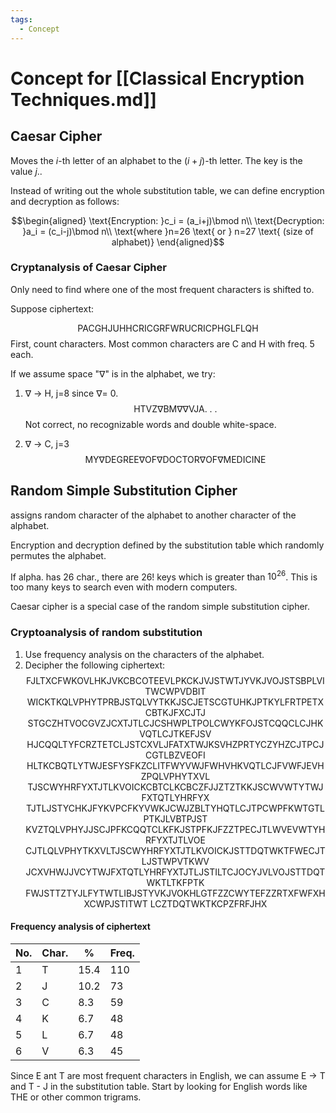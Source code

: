 ```yaml
---
tags:
  - Concept
---
```

# Concept for [[Classical Encryption Techniques.md]]

## Caesar Cipher

Moves the $i$-th letter of an alphabet to the $(i+j)$-th letter. The key is the value $j$..

Instead of writing out the whole substitution table, we can define encryption and decryption as follows:

$$\begin{aligned}
\text{Encryption: }c_i = (a_i+j)\bmod n\\
\text{Decryption: }a_i = (c_i-j)\bmod n\\
\text{where }n=26 \text{ or } n=27 \text{ (size of alphabet)}
\end{aligned}$$
### Cryptanalysis of Caesar Cipher

Only need to find where one of the most frequent characters is shifted to.

Suppose ciphertext:

$$\text{PACGHJUHHCRICGRFWRUCRICPHGLFLQH}$$
First, count characters. Most common characters are C and H with freq. 5 each.

If we assume space "∇" is in the alphabet, we try:

1. ∇ -> H, j=8 since ∇= 0.
$$\text{HTVZ∇BM∇∇VJA. . .}$$
	Not correct, no recognizable words and double white-space.

2. ∇ -> C, j=3
$$\text{MY∇DEGREE∇OF∇DOCTOR∇OF∇MEDICINE}$$

## Random Simple Substitution Cipher

assigns random character of the alphabet to another character of the alphabet.

Encryption and decryption defined by the substitution table which randomly permutes the alphabet.

If alpha. has 26 char., there are 26! keys which is greater than $10^{26}$. This is too many keys to search even with modern computers.

Caesar cipher is a special case of the random simple substitution cipher.

### Cryptoanalysis of random substitution

1. Use frequency analysis on the characters of the alphabet.
2. Decipher the following ciphertext:
$$\text{FJLTXCFWKOVLHKJVKCBCOTEEVLPKCKJVJSTWTJYVKJVOJSTSBPLVITWCWPVDBIT WICKTKQLVPHYTPRBJSTQLVYTKKJSCJETSCGTUHKJPTKYLFRTPETXCBTKJFXCJTJ STGCZHTVOCGVZJCXTJTLCJCSHWPLTPOLCWYKFOJSTCQQCLCJHKVQTLCJTKEFJSV HJCQQLTYFCRZTETCLJSTCXVLJFATXTWJKSVHZPRTYCZYHZCJTPCJCGTLBZVEOFI HLTKCBQTLYTWJESFYSFKZCLITFWYVWJFWHVHKVQTLCJFVWFJEVHZPQLVPHYTXVL TJSCWYHRFYXTJTLKVOICKCBTCLKCBCZFJJZTZTKKJSCWVWTYTWJFXTQTLYHRFYX TJTLJSTYCHKJFYKVPCFKYVWKJCWJZBLTYHQTLCJTPCWPFKWTGTLPTKJLVBTPJST KVZTQLVPHYJJSCJPFKCQQTCLKFKJSTPFKJFZZTPECJTLWVEVWTYHRFYXTJTLVOE CJTLQLVPHYTKXVLTJSCWYHRFYXTJTLKVOICKJSTTDQTWKTFWECJTLJSTWPVTKWV JCXVHWJJVCYTWJFXTQTLYHRFYXTJTLJSTILTCJOCYJVLVOJSTTDQTWKTLTKFPTK FWJSTTZTYJLFYTWTLIBJSTYVKJVOKHLGTFZZCWYTEFZZRTXFWFXHXCWPJSTITWT LCZTDQTWKTKCPZFRFJHX}$$

#### Frequency analysis of ciphertext

| No. | Char. | %    | Freq. |
| --- | ----- | ---- | ----- |
| 1   | T     | 15.4 | 110   |
| 2   | J     | 10.2 | 73    |
| 3   | C     | 8.3  | 59    |
| 4   | K     | 6.7  | 48    |
| 5   | L     | 6.7  | 48    |
| 6   | V     | 6.3  | 45    |
Since E ant T are most frequent characters in English, we can assume E -> T and T - J in the substitution table.
Start by looking for English words like THE or other common trigrams.